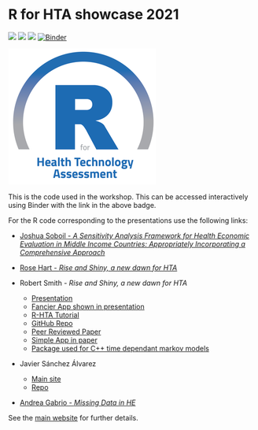 # R for HTA showcase 2021

![](https://img.shields.io/github/stars/r-hta/R-for-HTA-showcase-2021?style=social)
![](https://img.shields.io/github/watchers/r-hta/R-for-HTA-showcase-2021?style=social)
![](https://img.shields.io/twitter/url?style=social&url=https%3A%2F%2Fr-hta.org%2Fevents%2Fworkshop%2F2021%2F)
[![Binder](https://mybinder.org/badge_logo.svg)](https://mybinder.org/v2/gh/n8thangreen/AF-Simplified-R/master?urlpath=rstudio)

![](R_for_HTA_logo.png)

This is the code used in the workshop.
This can be accessed interactively using Binder with the link in the above badge.

For the R code corresponding to the presentations use the following links:

- [Joshua Soboil - _A Sensitivity Analysis Framework for Health Economic Evaluation in Middle Income Countries: Appropriately Incorporating a Comprehensive Approach_](https://github.com/jSoboil/Dissertation)

- [Rose Hart - _Rise and Shiny, a new dawn for HTA_](https://github.com/rhart1/Shiny-Briggs-HIV-model---R-in-HTA-showcase-2021/)

- Robert Smith - _Rise and Shiny, a new dawn for HTA_
  * [Presentation](https://github.com/RobertASmith/talks/blob/master/R-HTA%20Rise%20%26%20Shiny%20RS.pdf)
  * [Fancier App shown in presentation](https://darkpeakanalytics.shinyapps.io/sadm-mk2/)
  * [R-HTA Tutorial](https://r-hta.org/tutorial/markov_models_shiny/)
  * [GitHub Repo](https://github.com/RobertASmith/healthecon_shiny)
  * [Peer Reviewed Paper](https://wellcomeopenresearch.org/articles/5-69)
  * [Simple App in paper](https://robertasmith.shinyapps.io/sick_sicker/)
  * [Package used for C++ time dependant markov models](https://github.com/RobertASmith/darkpeak)

- Javier Sánchez Álvarez
  * [Main site](https://roche.github.io/Global-HTA-Evidence-Open/Rpackages/descem/docs/articles/example_eBC.html)
  * [Repo](https://github.com/Roche/Global-HTA-Evidence-Open)

- [Andrea Gabrio - _Missing Data in HE_](https://github.com/AnGabrio/Talks/tree/master/RHTA_2021)


See the [main website](https://r-hta.org/events/workshop/2021/) for further details.

